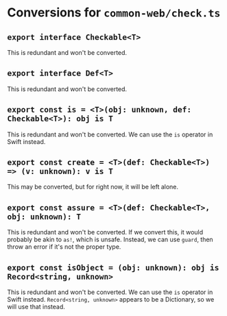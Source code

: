# Conversions for `common-web/check.ts`

## `export interface Checkable<T>`

This is redundant and won't be converted.

## `export interface Def<T>`

This is redundant and won't be converted.

## `export const is = <T>(obj: unknown, def: Checkable<T>): obj is T`

This is redundant and won't be converted. We can use the `is` operator in Swift instead.

## `export const create = <T>(def: Checkable<T>) => (v: unknown): v is T`

This may be converted, but for right now, it will be left alone.

## `export const assure = <T>(def: Checkable<T>, obj: unknown): T`

This is redundant and won't be converted. If we convert this, it would probably be akin to `as!`, which is unsafe. Instead, we can use `guard`, then throw an
error if it's not the proper type.

## `export const isObject = (obj: unknown): obj is Record<string, unknown>`

This is redundant and won't be converted. We can use the `is` operator in Swift instead. `Record<string, unknown>` appears to be a Dictionary, so we will use
that instead.
